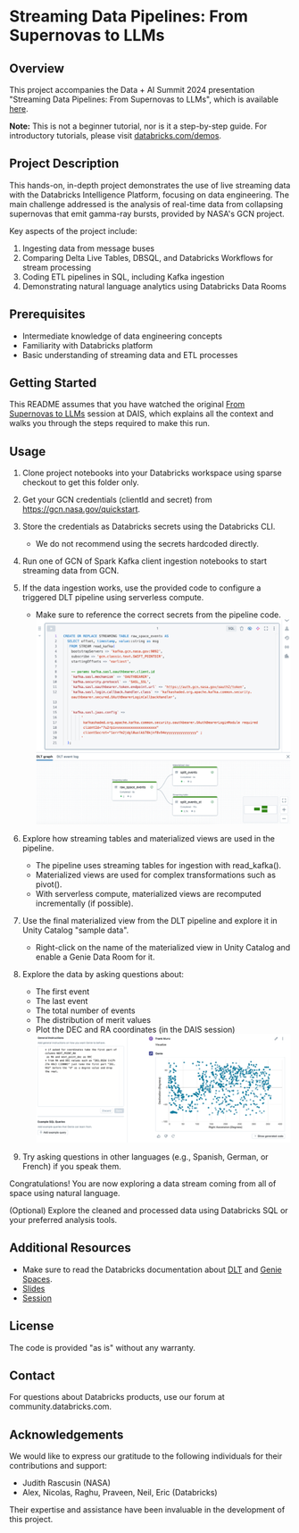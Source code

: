 # Streaming Data Pipelines: From Supernovas to LLMs

## Overview

This project accompanies the Data + AI Summit 2024 presentation "Streaming Data Pipelines: From Supernovas to LLMs", which is available [here](https://www.databricks.com/dataaisummit/session/streaming-data-pipelines-supernovas-llms).

**Note:** This is not a beginner tutorial, nor is it a step-by-step guide. For introductory tutorials, please visit [databricks.com/demos](https://databricks.com/demos).

## Project Description

This hands-on, in-depth project demonstrates the use of live streaming data with the Databricks Intelligence Platform, focusing on data engineering. The main challenge addressed is the analysis of real-time data from collapsing supernovas that emit gamma-ray bursts, provided by NASA's GCN project.

Key aspects of the project include:

1. Ingesting data from message buses
2. Comparing Delta Live Tables, DBSQL, and Databricks Workflows for stream processing
3. Coding ETL pipelines in SQL, including Kafka ingestion
4. Demonstrating natural language analytics using Databricks Data Rooms

## Prerequisites

- Intermediate knowledge of data engineering concepts
- Familiarity with Databricks platform
- Basic understanding of streaming data and ETL processes

## Getting Started

This README assumes that you have watched the original [From Supernovas to LLMs](https://www.databricks.com/dataaisummit/session/streaming-data-pipelines-supernovas-llms) session at DAIS, which explains all the context and walks you through the steps required to make this run.


## Usage

1. Clone project notebooks into your Databricks workspace using sparse checkout to get this folder only.

2. Get your GCN credentials (clientId and secret) from https://gcn.nasa.gov/quickstart.

3. Store the credentials as Databricks secrets using the Databricks CLI.
   * We do not recommend using the secrets hardcoded directly.

4. Run one of GCN of Spark Kafka client ingestion notebooks to start streaming data from GCN. 

5. If the data ingestion works, use the provided code to configure a triggered DLT pipeline using serverless compute.
   * Make sure to reference the correct secrets from the pipeline code.
![DLT](misc/dlt_kafka.png)

6. Explore how streaming tables and materialized views are used in the pipeline.
   * The pipeline uses streaming tables for ingestion with read_kafka().
   * Materialized views are used for complex transformations such as pivot().
   * With serverless compute, materialized views are recomputed incrementally (if possible).

7. Use the final materialized view from the DLT pipeline and explore it in Unity Catalog "sample data".
   * Right-click on the name of the materialized view in Unity Catalog and enable a Genie Data Room for it.

8. Explore the data by asking questions about:
   * The first event
   * The last event
   * The total number of events
   * The distribution of merit values
   * Plot the DEC and RA coordinates (in the DAIS session)
![DLT](misc/genie_plot.png)

9. Try asking questions in other languages (e.g., Spanish, German, or French) if you speak them.

Congratulations! You are now exploring a data stream coming from all of space using natural language.

(Optional) Explore the cleaned and processed data using Databricks SQL or your preferred analysis tools.

## Additional Resources

- Make sure to read the Databricks documentation about [DLT](https://docs.databricks.com/en/delta-live-tables/index.html) and [Genie Spaces](https://docs.databricks.com/en/genie/index.html).
- [Slides](https://speakerdeck.com/fmunz/from-supernovas-to-llms-streaming-data-pipelines)
- [Session](https://www.databricks.com/dataaisummit/session/streaming-data-pipelines-supernovas-llms)

## License

The code is provided "as is" without any warranty.

## Contact

For questions about Databricks products, use our forum at community.databricks.com.

## Acknowledgements

We would like to express our gratitude to the following individuals for their contributions and support:

- Judith Rascusin (NASA)
- Alex, Nicolas, Raghu, Praveen, Neil, Eric (Databricks)

Their expertise and assistance have been invaluable in the development of this project.
